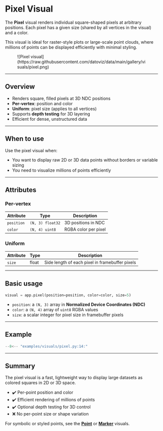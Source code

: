 # Pixel Visual

The **Pixel** visual renders individual square-shaped pixels at arbitrary positions. Each pixel has a given size (shared by all vertices in the visual) and a color.

This visual is ideal for raster-style plots or large-scale point clouds, where millions of points can be displayed efficiently with minimal styling.

<figure markdown="span">
![Pixel visual](https://raw.githubusercontent.com/datoviz/data/main/gallery/visuals/pixel.png)
</figure>

---

## Overview

- Renders square, filled pixels at 3D NDC positions
- **Per-vertex**: position and color
- **Uniform**: pixel size (applies to all vertices)
- Supports **depth testing** for 3D layering
- Efficient for dense, unstructured data

---

## When to use

Use the pixel visual when:

- You want to display raw 2D or 3D data points without borders or variable sizing
- You need to visualize millions of points efficiently

---

## Attributes

### Per-vertex

| Attribute  | Type             | Description                     |
|------------|------------------|---------------------------------|
| `position` | `(N, 3) float32` | 3D positions in NDC             |
| `color`    | `(N, 4) uint8`   | RGBA color per pixel            |

### Uniform

| Attribute | Type  | Description                                 |
|-----------|-------|---------------------------------------------|
| `size`    | float | Side length of each pixel in framebuffer pixels |

---

## Basic usage

```python
visual = app.pixel(position=position, color=color, size=5)
```

* `position`: a `(N, 3)` array in **Normalized Device Coordinates (NDC)**
* `color`: a `(N, 4)` array of `uint8` RGBA values
* `size`: a scalar integer for pixel size in framebuffer pixels

---

## Example

```python
--8<-- "examples/visuals/pixel.py:14:"
```

---

## Summary

The pixel visual is a fast, lightweight way to display large datasets as colored squares in 2D or 3D space.

* ✔️ Per-point position and color
* ✔️ Efficient rendering of millions of points
* ✔️ Optional depth testing for 3D control
* ❌ No per-point size or shape variation

For symbolic or styled points, see the [**Point**](point.md) or [**Marker**](marker.md) visuals.
